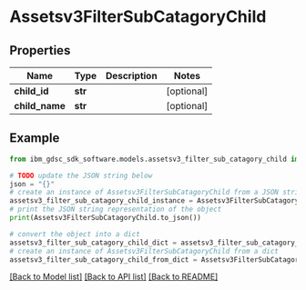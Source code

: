 # Assetsv3FilterSubCatagoryChild


## Properties

Name | Type | Description | Notes
------------ | ------------- | ------------- | -------------
**child_id** | **str** |  | [optional] 
**child_name** | **str** |  | [optional] 

## Example

```python
from ibm_gdsc_sdk_software.models.assetsv3_filter_sub_catagory_child import Assetsv3FilterSubCatagoryChild

# TODO update the JSON string below
json = "{}"
# create an instance of Assetsv3FilterSubCatagoryChild from a JSON string
assetsv3_filter_sub_catagory_child_instance = Assetsv3FilterSubCatagoryChild.from_json(json)
# print the JSON string representation of the object
print(Assetsv3FilterSubCatagoryChild.to_json())

# convert the object into a dict
assetsv3_filter_sub_catagory_child_dict = assetsv3_filter_sub_catagory_child_instance.to_dict()
# create an instance of Assetsv3FilterSubCatagoryChild from a dict
assetsv3_filter_sub_catagory_child_from_dict = Assetsv3FilterSubCatagoryChild.from_dict(assetsv3_filter_sub_catagory_child_dict)
```
[[Back to Model list]](../README.md#documentation-for-models) [[Back to API list]](../README.md#documentation-for-api-endpoints) [[Back to README]](../README.md)


